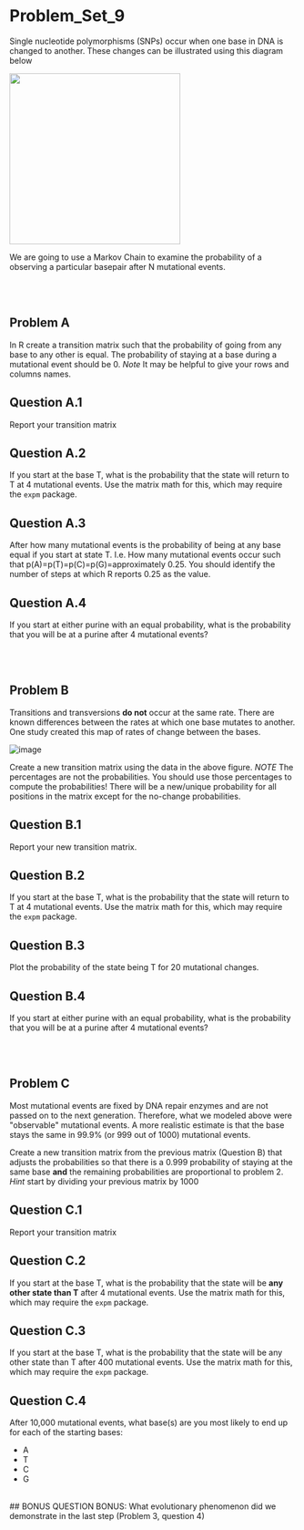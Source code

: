 # Problem_Set_9


Single nucleotide polymorphisms (SNPs) occur when one base in DNA is changed to another. These changes can be illustrated using this diagram below 

<img src="https://user-images.githubusercontent.com/47755288/222260256-08b04e75-9c67-45fb-8863-479fdaaf88b0.png" width="300">

We are going to use a Markov Chain to examine the probability of a observing a particular basepair after N mutational events. 

</br>
</br>

## Problem A

In R create a transition matrix such that the probability of going from any base to any other is equal. The probability of staying at a base during a mutational event should be 0. _Note_ It may be helpful to give your rows and columns names. 

## Question A.1
Report your transition matrix

## Question A.2

If you start at the base T, what is the probability that the state will return to T at 4 mutational events. Use the matrix math for this, which may require the ```expm``` package. 

## Question A.3

After how many mutational events is the probability of being at any base equal if you start at state T. I.e. How many mutational events occur such that p(A)=p(T)=p(C)=p(G)=approximately 0.25. You should identify the number of steps at which R reports 0.25 as the value.

## Question A.4

If you start at either purine with an equal probability, what is the probability that you will be at a purine after 4 mutational events? 

</br>
</br>

## Problem B

Transitions and transversions **do not** occur at the same rate. There are known differences between the rates at which one base mutates to another. One study created this map of rates of change between the bases. 

![image](https://user-images.githubusercontent.com/47755288/222265387-8a41eead-63fb-4bba-ba29-3afb379e63d4.png)

Create a new transition matrix using the data in the above figure. _NOTE_ The percentages are not the probabilities. You should use those percentages to compute the probabilities! There will be a new/unique probability for all positions in the matrix except for the no-change probabilities. 

## Question B.1

Report your new transition matrix.

## Question B.2

If you start at the base T, what is the probability that the state will return to T at 4 mutational events. Use the matrix math for this, which may require the ```expm``` package. 

## Question B.3
Plot the probability of the state being T for 20 mutational changes. 

## Question B.4
If you start at either purine with an equal probability, what is the probability that you will be at a purine after 4 mutational events?

</br>
</br>

## Problem C

Most mutational events are fixed by DNA repair enzymes and are not passed on to the next generation. Therefore, what we modeled above were "observable" mutational events. A more realistic estimate is that the base stays the same in 99.9% (or 999 out of 1000) mutational events. 

Create a new transition matrix from the previous matrix (Question B) that adjusts the probabilities so that there is a 0.999 probability of staying at the same base **and** the remaining probabilities are proportional to problem 2. _Hint_ start by dividing your previous matrix by 1000

## Question C.1
Report your transition matrix

## Question C.2
If you start at the base T, what is the probability that the state will be **any other state than T** after 4 mutational events. Use the matrix math for this, which may require the ```expm``` package. 

## Question C.3
If you start at the base T, what is the probability that the state will be any other state than T after 400 mutational events. Use the matrix math for this, which may require the ```expm``` package. 

## Question C.4
After 10,000 mutational events, what base(s) are you most likely to end up for each of the starting bases:
- A
- T
- C
- G
</br>
## BONUS QUESTION
BONUS: What evolutionary phenomenon did we demonstrate in the last step (Problem 3, question 4) 
